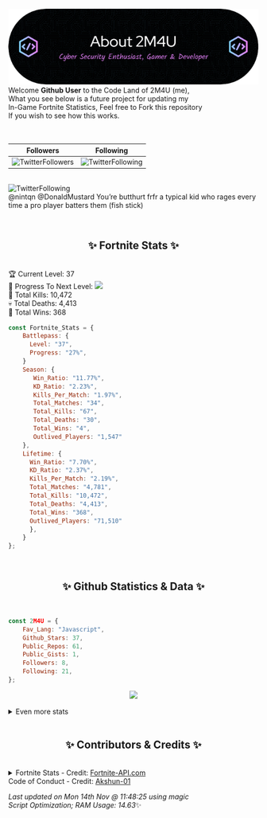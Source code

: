 
  ![Header](./src/github-banner.png)
  <br>
  Welcome **Github User** to the Code Land of 2M4U (me),<br>
  What you see below is a future project for updating my<br>
  In-Game Fortnite Statistics, Feel free to Fork this repository<br>
  If you wish to see how this works.
  <br><br>
  <br>
  
  | Followers  | Following |
  | ---------- |:---------:|
  | ![TwitterFollowers](https://img.shields.io/badge/Twitter%20Followers-80-blue)  | ![TwitterFollowing](https://img.shields.io/badge/Twitter%20Following-232-blue)  |


  <br>![TwitterFollowing](https://img.shields.io/badge/Latest%20Tweet--blue)<br>
  @nintqn @DonaldMustard You’re butthurt frfr a typical kid who rages every time a pro player batters them (fish stick)
   
  <br><h2 align="center"> ✨ Fortnite Stats ✨</h2><br>
  🏆 Current Level: 37<br>
  🎉 Progress To Next Level: ![](https://geps.dev/progress/27)<br>
  🎯 Total Kills: 10,472<br>
  💀 Total Deaths: 4,413<br>
  👑 Total Wins: 368<br>

```js
const Fortnite_Stats = {
    Battlepass: {
      Level: "37",
      Progress: "27%",    
    }
    Season: { 
       Win_Ratio: "11.77%",
       KD_Ratio: "2.23%",
       Kills_Per_Match: "1.97%",
       Total_Matches: "34",
       Total_Kills: "67",
       Total_Deaths: "30",
       Total_Wins: "4",
       Outlived_Players: "1,547"
    },
    Lifetime: {
      Win_Ratio: "7.70%",
      KD_Ratio: "2.37%",
      Kills_Per_Match: "2.19%",
      Total_Matches: "4,781",
      Total_Kills: "10,472",
      Total_Deaths: "4,413",
      Total_Wins: "368",
      Outlived_Players: "71,510"
      },
    }
}; 
```


<br><h2 align="center"> ✨ Github Statistics & Data ✨</h2><br>

```js
const 2M4U = {
    Fav_Lang: "Javascript",
    Github_Stars: 37,
    Public_Repos: 61,
    Public_Gists: 1,
    Followers: 8,
    Following: 21,
}; 
```

<p align="center">
<img src="https://github-readme-streak-stats.herokuapp.com/?user=2M4U&theme=tokyonight">
</p>
<details>
  <summary>
      Even more stats
  </summary>
  <p align="center">
    <img src="https://github-profile-trophy.vercel.app/?username=2M4U&theme=dracula">
    <img src="https://github-readme-stats.vercel.app/api?username=2M4U&theme=tokyonight&count_private=true&show_icons=true&include_all_commits=true">
  </p>
</details>
<br><h2 align="center"> ✨ Contributors & Credits ✨</h2><br>
<details>
  <summary>
      Fortnite Stats - Credit: <a href="https://fortnite-api.com/?utm_source=github.com/2M4U/2M4U">Fortnite-API.com</a><br>
      Code of Conduct - Credit: <a href="https://github.com/Akshun-01">Akshun-01</a>
  </summary>
</details>

<!-- Last updated on Mon Nov 14 2022 11:48:25 GMT+0000 (Coordinated Universal Time) ;-;-->
<i>Last updated on  Mon 14th Nov @ 11:48:25 using magic<br>
Script Optimization; RAM Usage: 14.63</i>✨